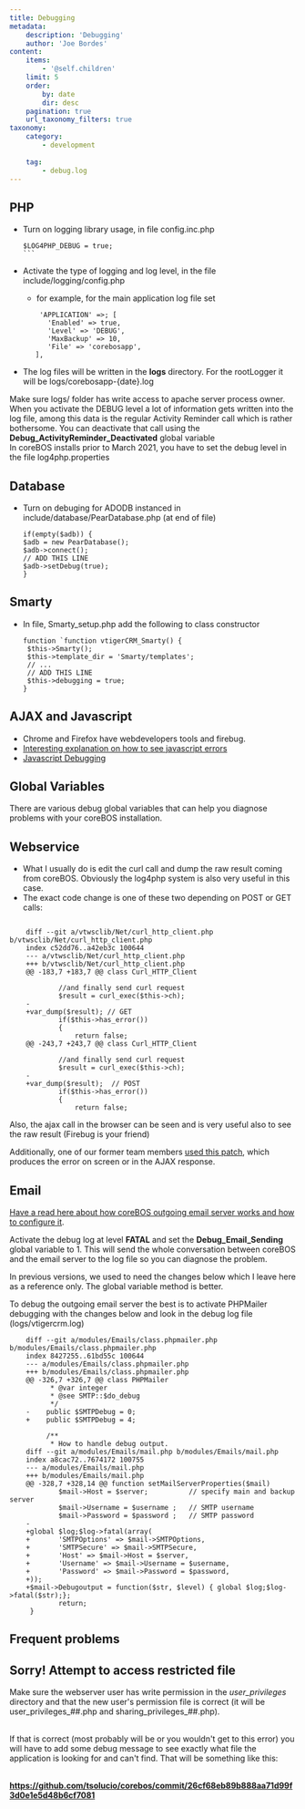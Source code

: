 ```yaml
---
title: Debugging
metadata:
    description: 'Debugging'
    author: 'Joe Bordes'
content:
    items:
        - '@self.children'
    limit: 5
    order:
        by: date
        dir: desc
    pagination: true
    url_taxonomy_filters: true
taxonomy:
    category:
        - development
        
    tag:
        - debug.log
---
```



PHP
---

-   Turn on logging library usage, in file config.inc.php
    ````
    $LOG4PHP_DEBUG = true;
    ```
-   Activate the type of logging and log level, in the file
    include/logging/config.php
    -   for example, for the main application log file set 
    ```
        'APPLICATION' =>; [
          'Enabled' => true,
          'Level' => 'DEBUG',
          'MaxBackup' => 10,
          'File' => 'corebosapp',
       ],
    ```

-   The log files will be written in the **logs** directory. For the
    rootLogger it will be logs/corebosapp-{date}.log

<div class="notices red">
Make sure logs/ folder has write
access to apache server process owner. </div>

<div class="notices blue">
When you activate the DEBUG level a
lot of information gets written into the log file, among this data is
the regular Activity Reminder call which is rather bothersome. You can
deactivate that call using the <strong>Debug_ActivityReminder_Deactivated</strong>
global variable </div>

<div class="notices blue">
In coreBOS installs prior to March 2021, you have to set the debug level in the file log4php.properties
</div>

Database
--------

-   Turn on debuging for ADODB instanced in
    include/database/PearDatabase.php (at end of file)
     ```
     if(empty($adb)) {
     $adb = new PearDatabase();
     $adb->connect();
     // ADD THIS LINE
     $adb->setDebug(true);
    }
    ```

Smarty
------

-   In file, Smarty\_setup.php add the following to class constructor
    ```
    function `function vtigerCRM_Smarty() {
     $this->Smarty();
     $this->template_dir = 'Smarty/templates';
     // ...
     // ADD THIS LINE
     $this->debugging = true;
    }
    ```
AJAX and Javascript
-------------------

-   Chrome and Firefox have webdevelopers tools and firebug.
-   [Interesting explanation on how to see javascript errors](http://codex.wordpress.org/Using_Your_Browser_to_Diagnose_JavaScript_Errors#Step_3:_Diagnosis)
-   [Javascript Debugging](http://localhost/coreBOSDocumentation/developer-guide/architecture-concepts/jsdebuging)

Global Variables
----------------

There are various debug global variables that can help you diagnose
problems with your coreBOS installation.

Webservice
----------

-   What I usually do is edit the curl call and dump the raw result
    coming from coreBOS. Obviously the log4php system is also very
    useful in this case.
-   The exact code change is one of these two depending on POST or GET
    calls:

```

    diff --git a/vtwsclib/Net/curl_http_client.php b/vtwsclib/Net/curl_http_client.php
    index c52dd76..a42eb3c 100644
    --- a/vtwsclib/Net/curl_http_client.php
    +++ b/vtwsclib/Net/curl_http_client.php
    @@ -183,7 +183,7 @@ class Curl_HTTP_Client
     
            //and finally send curl request
            $result = curl_exec($this->ch);
    -
    +var_dump($result); // GET
            if($this->has_error())
            {
                return false;
    @@ -243,7 +243,7 @@ class Curl_HTTP_Client
     
            //and finally send curl request
            $result = curl_exec($this->ch);
    -
    +var_dump($result);  // POST
            if($this->has_error())
            {
                return false;
```
Also, the ajax call in the browser can be seen and is very useful also
to see the raw result (Firebug is your friend)

Additionally, one of our former team members [used this patch](https://discussions.corebos.org/documentation/lib/exe/fetch.php?media=devel:patches:debug_webservices.diff), which produces the error on screen or in the AJAX response.

Email
-----

[Have a read here about how coreBOS outgoing email server works and how to configure it](http://localhost/coreBOSDocumentation/configuration-tools/administration%20options/outgoingserver).

Activate the debug log at level **FATAL** and set the
**Debug\_Email\_Sending** global variable to 1. This will send the whole
conversation between coreBOS and the email server to the log file so you
can diagnose the problem.

<div class="notices blue"> In previous versions, we used to need
the changes below which I leave here as a reference only. The global
variable method is better. </div>

To debug the outgoing email server the best is to activate PHPMailer
debugging with the changes below and look in the debug log file
(logs/vtigercrm.log)
```
    diff --git a/modules/Emails/class.phpmailer.php b/modules/Emails/class.phpmailer.php
    index 8427255..61bd55c 100644
    --- a/modules/Emails/class.phpmailer.php
    +++ b/modules/Emails/class.phpmailer.php
    @@ -326,7 +326,7 @@ class PHPMailer
          * @var integer
          * @see SMTP::$do_debug
          */
    -    public $SMTPDebug = 0;
    +    public $SMTPDebug = 4;
     
         /**
          * How to handle debug output.
    diff --git a/modules/Emails/mail.php b/modules/Emails/mail.php
    index a8cac72..7674172 100755
    --- a/modules/Emails/mail.php
    +++ b/modules/Emails/mail.php
    @@ -328,7 +328,14 @@ function setMailServerProperties($mail)
            $mail->Host = $server;          // specify main and backup server
            $mail->Username = $username ;   // SMTP username
            $mail->Password = $password ;   // SMTP password
    -
    +global $log;$log->fatal(array(
    +       'SMTPOptions' => $mail->SMTPOptions,
    +       'SMTPSecure' => $mail->SMTPSecure,
    +       'Host' => $mail->Host = $server,
    +       'Username' => $mail->Username = $username,
    +       'Password' => $mail->Password = $password,
    +));
    +$mail->Debugoutput = function($str, $level) { global $log;$log->fatal($str);};
            return;
     }
```    

Frequent problems
-----------------

<div class="notices blue">
<h2>Sorry! Attempt to access restricted file</h2>
<p>Make sure the webserver user has write permission in the <i>user_privileges</i> directory and that the new user's permission file is correct (it will be user_privileges_##.php and sharing_privileges_##.php). <br> <br>

If that is correct (most probably will be or you wouldn't get to this error) you will have to add some debug message to see exactly what file the application is looking for and can't find. That will be something like this: <br> <br>

<a href="https://github.com/tsolucio/corebos/commit/26cf68eb89b888aa71d99f3d0e1e5d48b6cf7081"><strong>https://github.com/tsolucio/corebos/commit/26cf68eb89b888aa71d99f3d0e1e5d48b6cf7081</strong></a>
 </p>
</div>